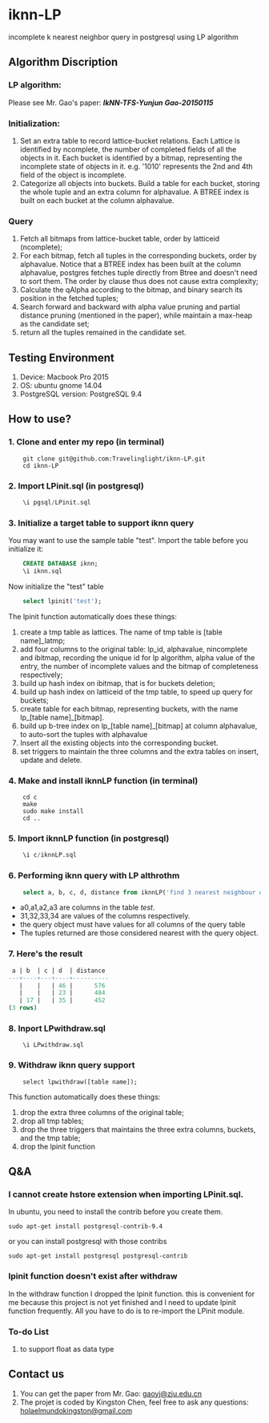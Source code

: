 # iknn-LP
incomplete k nearest neighbor query in postgresql using LP algorithm

## Algorithm Discription
### LP algorithm:
  Please see Mr. Gao's paper: <i><b>IkNN-TFS-Yunjun Gao-20150115</b></i>
### Initialization:
  1. Set an extra table to record lattice-bucket relations. Each Lattice is identified by ncomplete, the number of completed fields of all the objects in it. Each bucket is identified by a bitmap, representing the incomplete state of objects in it. e.g. '1010' represents the 2nd and 4th field of the object is incomplete.
  2. Categorize all objects into buckets. Build a table for each bucket, storing the whole tuple and an extra column for alphavalue. A BTREE index is built on each bucket at the column alphavalue.

### Query
  1. Fetch all bitmaps from lattice-bucket table, order by latticeid (ncomplete);
  2. For each bitmap, fetch all tuples in the corresponding buckets, order by alphavalue. Notice that a BTREE index has been built at the column alphavalue, postgres fetches tuple directly from Btree and doesn't need to sort them. The order by clause thus does not cause extra complexity;
  3. Calculate the qAlpha according to the bitmap, and binary search its position in the fetched tuples;
  4. Search forward and backward with alpha value pruning and partial distance pruning (mentioned in the paper), while maintain a max-heap as the candidate set;
  5. return all the tuples remained in the candidate set.

## Testing Environment
  1. Device: Macbook Pro 2015
  2. OS: ubuntu gnome 14.04
  3. PostgreSQL version: PostgreSQL 9.4

## How to use?
### 1. Clone and enter my repo (in terminal)
~~~terminal
    git clone git@github.com:Travelinglight/iknn-LP.git
    cd iknn-LP
~~~

### 2. Import LPinit.sql (in postgresql)

~~~sql
    \i pgsql/LPinit.sql
~~~

### 3. Initialize a target table to support iknn query
You may want to use the sample table "test". Import the table before you initialize it:

~~~sql
	CREATE DATABASE iknn;
	\i iknn.sql
~~~

Now initialize the "test" table

~~~sql
    select lpinit('test');
~~~

The lpinit function automatically does these things:

  1. create a tmp table as lattices. The name of tmp table is [table name]_latmp;
  2. add four columns to the original table: lp_id, alphavalue, nincomplete and ibitmap, recording the unique id for lp algorithm, alpha value of the entry, the number of incomplete values and the bitmap of completeness respectively;
  3. build up hash index on ibitmap, that is for buckets deletion;
  4. build up hash index on latticeid of the tmp table, to speed up query for buckets;
  5. create table for each bitmap, representing buckets, with the name lp\_[table name]\_[bitmap].
  6. build up b-tree index on lp\_[table name]\_[bitmap] at column alphavalue, to auto-sort the tuples with alphavalue
  7. Insert all the existing objects into the corresponding bucket.
  8. set triggers to maintain the three columns and the extra tables on insert, update and delete.

### 4. Make and install iknnLP function (in terminal)
~~~terminal
	cd c
	make
	sudo make install
	cd ..
~~~

### 5. Import iknnLP function (in postgresql)
~~~sql
	\i c/iknnLP.sql
~~~

### 6. Performing iknn query with LP althrothm
~~~sql
	select a, b, c, d, distance from iknnLP('find 3 nearest neighbour of (a0,a1,a2,a3)(31,32,33,34) from test') AS (a int, b int, c int, d int, distance float);
~~~
* a0,a1,a2,a3 are columns in the table _test_.
* 31,32,33,34 are values of the columns respectively.
* the query object must have values for all columns of the query table
* The tuples returned are those considered nearest with the query object.

### 7. Here's the result
~~~sql
 a | b  | c | d  | distance ---+----+---+----+----------   |    |   | 46 |      576   |    |   | 23 |      484   | 17 |   | 35 |      452(3 rows)
~~~

### 8. Inport LPwithdraw.sql

~~~
    \i LPwithdraw.sql
~~~

### 9. Withdraw iknn query support

~~~
    select lpwithdraw([table name]);
~~~

This function automatically does these things:
  1. drop the extra three columns of the original table;
  2. drop all tmp tables;
  3. drop the three triggers that maintains the three extra columns, buckets, and the tmp table;
  4. drop the lpinit function

## Q&A
### I cannot create hstore extension when importing LPinit.sql.
  In ubuntu, you need to install the contrib before you create them.

  ~~~
  sudo apt-get install postgresql-contrib-9.4
  ~~~

  or you can install postgresql with those contribs

  ~~~
  sudo apt-get install postgresql postgresql-contrib
  ~~~

### lpinit function doesn't exist after withdraw
  In the withdraw function I dropped the lpinit function. this is convenient for me because this project is not yet finished and I need to update lpinit function frequently. All you have to do is to re-import the LPinit module.

### To-do List
1. to support float as data type

## Contact us
1. You can get the paper from Mr. Gao: gaoyj@zju.edu.cn
2. The projet is coded by Kingston Chen, feel free to ask any questions: holaelmundokingston@gmail.com
